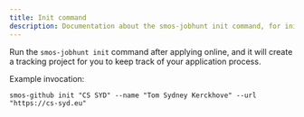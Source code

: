 ```yaml
---
title: Init command
description: Documentation about the smos-jobhunt init command, for initiating an application project
---
```


Run the `smos-jobhunt init` command after applying online, and it will create a tracking project for you to keep track of your application process.

Example invocation:

```
smos-github init "CS SYD" --name "Tom Sydney Kerckhove" --url "https://cs-syd.eu"
```

